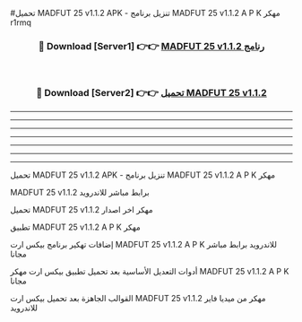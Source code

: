 #تحميل MADFUT 25 v1.1.2 APK - تنزيل برنامج MADFUT 25 v1.1.2 A P K مهكر r1rmq 



<div align="center">
<h3>🔴 Download [Server1] 👉👉 <a href="https://apkdownload10.web.app/?title=MADFUT 25 v1.1.2">MADFUT 25 v1.1.2 رنامج</a></h3><br>

<h3>🔴 Download [Server2] 👉👉 <a href="https://apkdownload10.web.app/?title=MADFUT 25 v1.1.2">تحميل MADFUT 25 v1.1.2 </a></h3>
</div>


----------------------------------------------------------

----------------------------------------------------------

----------------------------------------------------------

----------------------------------------------------------

----------------------------------------------------------

----------------------------------------------------------

----------------------------------------------------------

تحميل MADFUT 25 v1.1.2 APK - تنزيل برنامج MADFUT 25 v1.1.2 A P K مهكر

MADFUT 25 v1.1.2 برابط مباشر للاندرويد

تحميل MADFUT 25 v1.1.2 مهكر اخر اصدار

تطبيق MADFUT 25 v1.1.2 A P K مهكر

إضافات تهكير برنامج بيكس ارت MADFUT 25 v1.1.2 A P K للاندرويد برابط مباشر مجانا

أدوات التعديل الأساسية بعد تحميل تطبيق بيكس ارت مهكر MADFUT 25 v1.1.2 A P K مجانا

القوالب الجاهزة بعد تحميل بيكس ارت MADFUT 25 v1.1.2 مهكر من ميديا فاير للاندرويد



